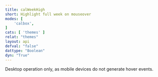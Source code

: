```yaml
---
title: calWeekHigh
short: Highlight full week on mouseover
modes: [
	'calbox',
]
cats: [ 'themes' ]
relat: "themes"
layout: api
defval: "false"
dattype: "Boolean"
dyn: "True"
---
```


Desktop operation only, as mobile devices do not generate hover events.

